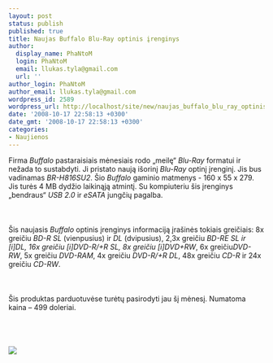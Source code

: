 ```yaml
---
layout: post
status: publish
published: true
title: Naujas Buffalo Blu-Ray optinis įrenginys
author:
  display_name: PhaNtoM
  login: PhaNtoM
  email: llukas.tyla@gmail.com
  url: ''
author_login: PhaNtoM
author_email: llukas.tyla@gmail.com
wordpress_id: 2589
wordpress_url: http://localhost/site/new/naujas_buffalo_blu_ray_optinis_irenginys/
date: '2008-10-17 22:58:13 +0300'
date_gmt: '2008-10-17 22:58:13 +0300'
categories:
- Naujienos
---
```

<p>Firma <i>Buffalo</i> pastaraisiais mėnesiais rodo „meilę“ <i>Blu-Ray</i> formatui ir nežada to sustabdyti. Ji pristato naują išorinį <i>Blu-Ray</i> optinį įrenginį.  Jis bus vadinamas <i>BR-H816SU2</i>. Šio <i>Buffalo</i> gaminio matmenys - 160 x 55 x 279. Jis turės 4 MB dydžio laikinąją atmintį. Su kompiuteriu šis įrenginys „bendraus“ <i>USB 2.0</i> ir <i>eSATA</i> jungčių pagalba.<br />
<br><br />
<br>Šis naujasis <i>Buffalo</i> optinis įrenginys informaciją įrašinės tokiais greičiais:  8x greičiu  <i>BD-R SL</i>  (vienpusius) ir  <i>DL</i> (dvipusius), 2,3x greičiu <i>BD-RE SL ir [i]DL, 16x greičiu [i]DVD-R/+R SL, 8x greičiu [i]DVD+RW</i>, 6x greičiu<i>DVD-RW</i>, 5x greičiu <i>DVD-RAM</i>, 4x greičiu <i>DVD-R/+R DL</i>, 48x greičiu <i>CD-R</i>  ir 24x greičiu <i>CD-RW</i>.<br />
<br><br />
<br>Šis produktas parduotuvėse turėtų pasirodyti jau šį mėnesį. Numatoma kaina – 499 doleriai.<br />
<br><br />
<br><br><img src="http://www.technews.lt/upl/Failai/Buffalo_BR-H816SU2_01.jpg"><br><br />
<br><br />
<br><br />
<br></p>
